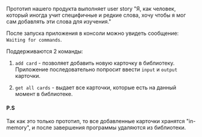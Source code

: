 Прототип нашего продукта выполняет user story
"Я, как человек, который иногда учит специфичные и редкие слова, хочу чтобы я мог сам добавлять эти
слова для изучения."

После запуска приложения в консоли можно увидеть сообщение: `Waiting for commands`.

Поддерживаются 2 команды:

1) `add card` - позволяет добавить новую карточку в библиотеку. Приложение последовательно попросит
   ввести `input` и `output` карточки.

2) `get all cards` - выдает все карточки, которые есть на данный момент в библиотеке.

#### P.S

Так как это только прототип, то все добавленные карточки хранятся "in-memory", и после завершения
программы удаляются из библиотеки.
